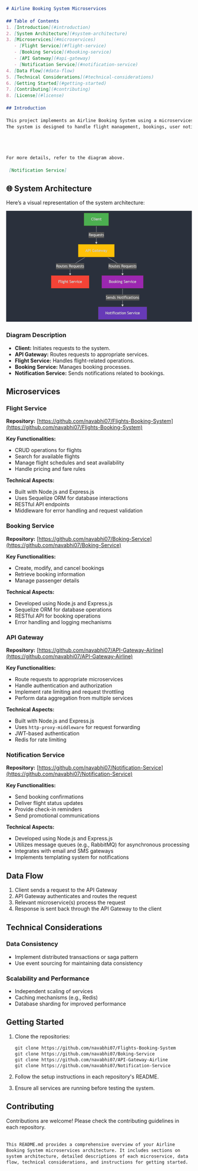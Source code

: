 

```markdown
# Airline Booking System Microservices

## Table of Contents
1. [Introduction](#introduction)
2. [System Architecture](#system-architecture)
3. [Microservices](#microservices)
   - [Flight Service](#flight-service)
   - [Booking Service](#booking-service)
   - [API Gateway](#api-gateway)
   - [Notification Service](#notification-service)
4. [Data Flow](#data-flow)
5. [Technical Considerations](#technical-considerations)
6. [Getting Started](#getting-started)
7. [Contributing](#contributing)
8. [License](#license)

## Introduction

This project implements an Airline Booking System using a microservices architecture.
The system is designed to handle flight management, bookings, user notifications, and provide a unified API interface.




For more details, refer to the diagram above.

 [Notification Service]
```
## 🌐 System Architecture
Here’s a visual representation of the system architecture:

![System Architecture](https://github.com/navabhi07/Airline-Ticket-Booking-Microservices/blob/master/mermaid-diagram-2024-09-19-110421.png?raw=true)


### Diagram Description
- **Client:** Initiates requests to the system.
- **API Gateway:** Routes requests to appropriate services.
- **Flight Service:** Handles flight-related operations.
- **Booking Service:** Manages booking processes.
- **Notification Service:** Sends notifications related to bookings.
## Microservices

### Flight Service

**Repository:** [https://github.com/navabhi07/Flights-Booking-System](https://github.com/navabhi07/Flights-Booking-System)

**Key Functionalities:**
- CRUD operations for flights
- Search for available flights
- Manage flight schedules and seat availability
- Handle pricing and fare rules

**Technical Aspects:**
- Built with Node.js and Express.js
- Uses Sequelize ORM for database interactions
- RESTful API endpoints
- Middleware for error handling and request validation

### Booking Service

**Repository:** [https://github.com/navabhi07/Boking-Service](https://github.com/navabhi07/Boking-Service)

**Key Functionalities:**
- Create, modify, and cancel bookings
- Retrieve booking information
- Manage passenger details

**Technical Aspects:**
- Developed using Node.js and Express.js
- Sequelize ORM for database operations
- RESTful API for booking operations
- Error handling and logging mechanisms

### API Gateway

**Repository:** [https://github.com/navabhi07/API-Gateway-Airline](https://github.com/navabhi07/API-Gateway-Airline)

**Key Functionalities:**
- Route requests to appropriate microservices
- Handle authentication and authorization
- Implement rate limiting and request throttling
- Perform data aggregation from multiple services

**Technical Aspects:**
- Built with Node.js and Express.js
- Uses `http-proxy-middleware` for request forwarding
- JWT-based authentication
- Redis for rate limiting

### Notification Service

**Repository:** [https://github.com/navabhi07/Notification-Service](https://github.com/navabhi07/Notification-Service)

**Key Functionalities:**
- Send booking confirmations
- Deliver flight status updates
- Provide check-in reminders
- Send promotional communications

**Technical Aspects:**
- Developed using Node.js and Express.js
- Utilizes message queues (e.g., RabbitMQ) for asynchronous processing
- Integrates with email and SMS gateways
- Implements templating system for notifications

## Data Flow

1. Client sends a request to the API Gateway
2. API Gateway authenticates and routes the request
3. Relevant microservice(s) process the request
4. Response is sent back through the API Gateway to the client

## Technical Considerations

### Data Consistency
- Implement distributed transactions or saga pattern
- Use event sourcing for maintaining data consistency

### Scalability and Performance
- Independent scaling of services
- Caching mechanisms (e.g., Redis)
- Database sharding for improved performance



## Getting Started

1. Clone the repositories:
   ```
   git clone https://github.com/navabhi07/Flights-Booking-System
   git clone https://github.com/navabhi07/Boking-Service
   git clone https://github.com/navabhi07/API-Gateway-Airline
   git clone https://github.com/navabhi07/Notification-Service
   ```

2. Follow the setup instructions in each repository's README.

3. Ensure all services are running before testing the system.

## Contributing

Contributions are welcome! Please check the contributing guidelines in each repository.


```

This README.md provides a comprehensive overview of your Airline Booking System microservices architecture. It includes sections on system architecture, detailed descriptions of each microservice, data flow, technical considerations, and instructions for getting started. 

